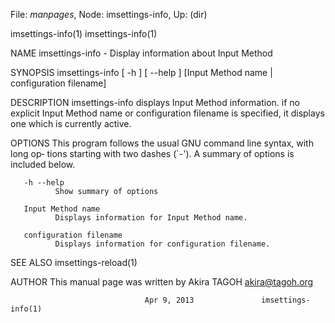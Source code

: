 File: *manpages*,  Node: imsettings-info,  Up: (dir)

imsettings-info(1)                                          imsettings-info(1)



NAME
       imsettings-info - Display information about Input Method

SYNOPSIS
       imsettings-info [ -h ] [ --help ] [Input Method name | configuration
                       filename]

DESCRIPTION
       imsettings-info displays Input Method information. if no explicit Input
       Method  name  or  configuration  filename is specified, it displays one
       which is currently active.

OPTIONS
       This program follows the usual GNU command line syntax, with  long  op‐
       tions  starting with two dashes (`-'). A summary of options is included
       below.

       -h --help
              Show summary of options

       Input Method name
              Displays information for Input Method name.

       configuration filename
              Displays information for configuration filename.

SEE ALSO
       imsettings-reload(1)

AUTHOR
       This manual page was written by Akira TAGOH <akira@tagoh.org>



                                  Apr 9, 2013               imsettings-info(1)
